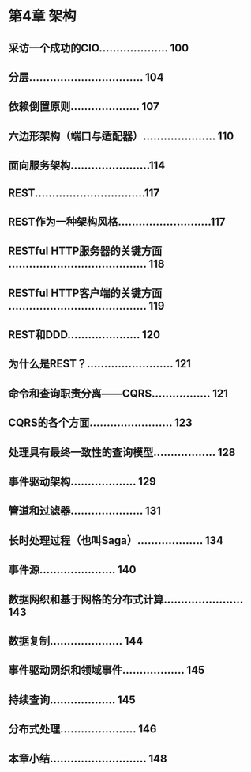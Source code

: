 # 第4章 架构

## 采访一个成功的CIO.................... 100
## 分层................................. 104
## 依赖倒置原则.................... 107
## 六边形架构（端口与适配器）..................... 110
## 面向服务架构.......................114
## REST................................117
## REST作为一种架构风格...........................117
## RESTful HTTP服务器的关键方面 ........................................ 118
## RESTful HTTP客户端的关键方面 ........................................ 119
## REST和DDD..................... 120
## 为什么是REST？......................... 121
## 命令和查询职责分离——CQRS................. 121
## CQRS的各个方面........................ 123
## 处理具有最终一致性的查询模型.................. 128
## 事件驱动架构................... 129
## 管道和过滤器..................... 131
## 长时处理过程（也叫Saga）................... 134
## 事件源...................... 140
## 数据网织和基于网格的分布式计算....................... 143
## 数据复制..................... 144
## 事件驱动网织和领域事件.................. 145
## 持续查询................... 145
## 分布式处理...................... 146
## 本章小结............................ 148
